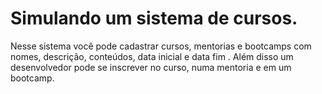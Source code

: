 # Simulando um sistema de cursos.
Nesse sistema você pode cadastrar cursos, mentorias e bootcamps com nomes, descrição, conteúdos, data inicial e data fim . 
Além disso um desenvolvedor pode se inscrever no curso, numa mentoria e em um bootcamp.
